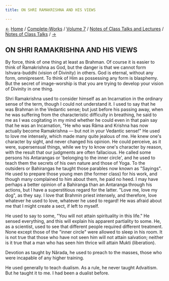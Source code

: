 ```yaml
---
title: ON SHRI RAMAKRISHNA AND HIS VIEWS

---
```

<div>

[←](shri_ramakrishna_the_significance.htm) [Home](../../../../index.htm)
/ [Complete-Works](../../../complete_works.htm) / [Volume
7](../../volume_7_contents.htm) / [Notes of Class Talks and
Lectures](../notes_of_class_talks_and_lectures_contents.htm) / [Notes of
Class Talks](notes_of_class_talks_contents.htm)
/ [→](shri_ramakrishna_the_nations.htm)

  

## ON SHRI RAMAKRISHNA AND HIS VIEWS

By force, think of one thing at least as Brahman. Of course it is easier
to think of Ramakrishna as God, but the danger is that we cannot form
Ishvara-buddhi (vision of Divinity) in others. God is eternal, without
any form, omnipresent. To think of Him as possessing any form is
blasphemy. But the secret of image-worship is that you are trying to
develop your vision of Divinity in one thing.

Shri Ramakrishna used to consider himself as an Incarnation in the
ordinary sense of the term, though I could not understand it. I used to
say that he was Brahman in the Vedantic sense; but just before his
passing away, when he was suffering from the characteristic difficulty
in breathing, he said to me as I was cogitating in my mind whether he
could even in that pain say that he was an Incarnation, "He who was Râma
and Krishna has now actually become Ramakrishna — but not in your
Vedantic sense!" He used to love me intensely, which made many quite
jealous of me. He knew one's character by sight, and never changed his
opinion. He could perceive, as it were, supersensual things, while we
try to know one's character by reason, with the result that our
judgments are often fallacious. He called some persons his Antarangas or
'belonging to the inner circle', and he used to teach them the secrets
of his own nature and those of Yoga. To the outsiders or Bahirangas he
taught those parables now known as "Sayings". He used to prepare those
young men (the former class) for his work, and though many complained to
him about them, he paid no heed. I may have perhaps a better opinion of
a Bahiranga than an Antaranga through his actions, but I have a
superstitious regard for the latter. "Love me, love my dog", as they
say. I love that Brahmin priest intensely, and therefore, love whatever
he used to love, whatever he used to regard! He was afraid about me that
I might create a sect, if left to myself.

He used to say to some, "You will not attain spirituality in this life."
He sensed everything, and this will explain his apparent partiality to
some. He, as a scientist, used to see that different people required
different treatment. None except those of the "inner circle" were
allowed to sleep in his room. It is not true that those who have not
seen him will not attain salvation; neither is it true that a man who
has seen him thrice will attain Mukti (liberation).

Devotion as taught by Nârada, he used to preach to the masses, those who
were incapable of any higher training.

He used generally to teach dualism. As a rule, he never taught
Advaitism. But he taught it to me. I had been a dualist before.

</div>
